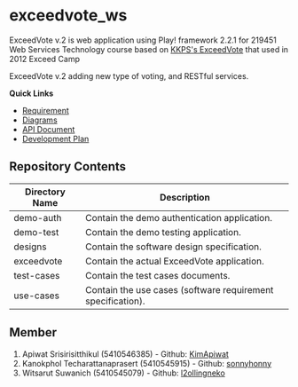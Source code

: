 exceedvote_ws
=============

ExceedVote v.2 is web application using Play! framework 2.2.1 for 219451 Web Services Technology course based on [KKPS's ExceedVote](https://github.com/KKPS/exceedvote) that used in 2012 Exceed Camp

ExceedVote v.2 adding new type of voting, and RESTful services.

**Quick Links**

* [Requirement](https://github.com/AKWEXV/exceedvote_ws/wiki/Requirement)
* [Diagrams](https://github.com/AKWEXV/exceedvote_ws/wiki/Diagrams)
* [API Document](https://github.com/AKWEXV/exceedvote_ws/wiki/API-Document)
* [Development Plan](https://github.com/AKWEXV/exceedvote_ws/wiki/Development-Plan)

Repository Contents
-------------
| Directory Name | Description |
| -------------- | ----------- |
| demo-auth      | Contain the demo authentication application. |
| demo-test      | Contain the demo testing application. |
| designs        | Contain the software design specification. |
| exceedvote     | Contain the actual ExceedVote application. |
| test-cases     | Contain the test cases documents. |
| use-cases      | Contain the use cases (software requirement specification). |

Member
-------------
1. Apiwat Srisirisitthikul (5410546385) - Github: [KimApiwat](https://github.com/KimApiwat)
2. Kanokphol Techarattanaprasert (5410545915) - Github: [sonnyhonny](https://github.com/sonnyhonny)
3. Witsarut Suwanich (5410545079) - Github: [l2ollingneko](https://github.com/l2ollingneko)
